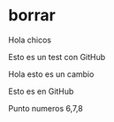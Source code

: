 # borrar
Hola chicos

Esto es un test con GitHub

Hola esto es un cambio

Esto es en GitHub

Punto numeros 6,7,8
